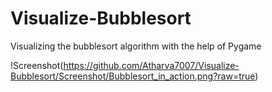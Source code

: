# Visualize-Bubblesort
Visualizing the bubblesort algorithm with the help of Pygame

!Screenshot(https://github.com/Atharva7007/Visualize-Bubblesort/Screenshot/Bubblesort_in_action.png?raw=true)
